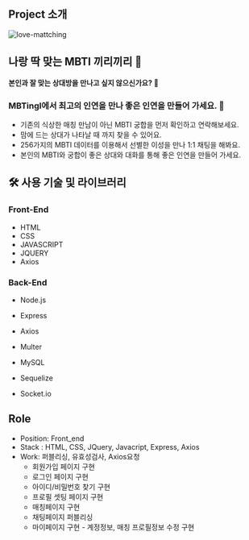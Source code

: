 ## Project 소개

![love-mattching](https://choronghan.notion.site/image/https%3A%2F%2Fs3-us-west-2.amazonaws.com%2Fsecure.notion-static.com%2F03f076da-0d9e-4dac-9fe7-e0dbf3a45870%2Flove-mattching.png?table=block&id=e2f2ea42-f621-4a12-aa42-e45fa145a644&spaceId=20667d02-d231-4e06-baa2-1b3706b70907&width=480&userId=&cache=v2)

## 나랑 딱 맞는 MBTI 끼리끼리 💜

**본인과 잘 맞는 상대방을 만나고 싶지 않으신가요? 🥰**

### **MBTingI**에서 최고의 인연을 만나 좋은 인연을 만들어 가세요. 👫

- 기존의 식상한 매칭 만남이 아닌 MBTI 궁합을 먼저 확인하고 연락해보세요.
- 맘에 드는 상대가 나타날 때 까지 찾을 수 있어요.
- 256가지의 MBTI 데이터를 이용해서 선별한 이성을 만나 1:1 채팅을 해봐요.
- 본인의 MBTI와 궁합이 좋은 상대와 대화를 통해 좋은 인연을 만들어 가세요.


## 🛠️ 사용 기술 및 라이브러리

### Front-End ###
- HTML
- CSS
- JAVASCRIPT
- JQUERY
- Axios

### Back-End ###
- Node.js
- Express
- Axios
- Multer

- MySQL
- Sequelize
- Socket.io

## Role ##

- Position: Front_end
- Stack : HTML, CSS, JQuery, Javacript, Express, Axios
- Work: 퍼블리싱, 유효성검사, Axios요청
    - 회원가입 페이지 구현
    - 로그인 페이지 구현
    - 아이디/비밀번호 찾기 구현
    - 프로필 셋팅 페이지 구현
    - 매칭페이지 구현
    - 채팅페이지 퍼블리싱
    - 마이페이지 구현 - 계정정보, 매칭 프로필정보 수정 구현
